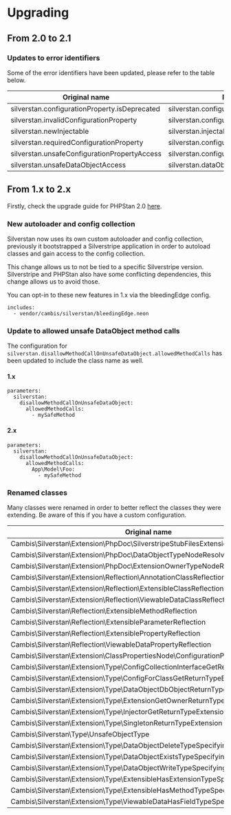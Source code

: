 # Upgrading

## From 2.0 to 2.1

### Updates to error identifiers
Some of the error identifiers have been updated, please refer to the table below. 

|Original name|New name|
|---|---|
|silverstan.configurationProperty.isDeprecated|silverstan.configurationProperty.deprecated|
|silverstan.invalidConfigurationProperty|silverstan.configurationProperty.invalid|
|silverstan.newInjectable|silverstan.injectable.useCreate|
|silverstan.requiredConfigurationProperty|silverstan.configurationProperty.required|
|silverstan.unsafeConfigurationPropertyAccess|silverstan.configurationProperty.unsafe|
|silverstan.unsafeDataObjectAccess|silverstan.dataObject.unsafe|

## From 1.x to 2.x
Firstly, check the upgrade guide for PHPStan 2.0 [here](https://github.com/phpstan/phpstan/blob/2.0.x/UPGRADING.md).

### New autoloader and config collection
Silverstan now uses its own custom autoloader and config collection, previously it bootstrapped a Silverstripe application in order to autoload classes and gain access to the config collection.

This change allows us to not be tied to a specific Silverstripe version. Silverstripe and PHPStan also have some conflicting dependencies, this change allows us to avoid those.

You can opt-in to these new features in 1.x via the bleedingEdge config.
```neon
includes:
  - vendor/cambis/silverstan/bleedingEdge.neon
```

### Update to allowed unsafe DataObject method calls

The configuration for `silverstan.disallowMethodCallOnUnsafeDataObject.allowedMethodCalls` has been updated to include the class name as well.

#### 1.x
```neon
parameters:
  silverstan:
    disallowMethodCallOnUnsafeDataObject:
      allowedMethodCalls:
        - mySafeMethod
```

#### 2.x
```neon
parameters:
  silverstan:
    disallowMethodCallOnUnsafeDataObject:
      allowedMethodCalls:
        App\Model\Foo:
          - mySafeMethod
```

### Renamed classes
Many classes were renamed in order to better reflect the classes they were extending. Be aware of this if you have a custom configuration.

|Original name|New name|
|---|---|
|Cambis\Silverstan\Extension\PhpDoc\SilverstripeStubFilesExtension|Cambis\Silverstan\PhpDoc\StubFilesExtension\SilverstripeStubFilesExtension|
|Cambis\Silverstan\Extension\PhpDoc\DataObjectTypeNodeResolverExtension|Cambis\Silverstan\PhpDoc\TypeNodeResolverExtension\DataObjectTypeNodeResolverExtension|
|Cambis\Silverstan\Extension\PhpDoc\ExtensionOwnerTypeNodeResolverExtension|Cambis\Silverstan\PhpDoc\TypeNodeResolverExtension\ExtensionOwnerTypeNodeResolverExtension|
|Cambis\Silverstan\Extension\Reflection\AnnotationClassReflectionExtension|Cambis\Silverstan\Reflection\ClassReflectionExtension\AnnotationClassReflectionExtension|
|Cambis\Silverstan\Extension\Reflection\ExtensibleClassReflectionExtension|Cambis\Silverstan\Reflection\ClassReflectionExtension\ExtensibleClassReflectionExtension|
|Cambis\Silverstan\Extension\Reflection\ViewableDataClassReflectionExtension|Cambis\Silverstan\Reflection\ClassReflectionExtension\ViewableDataClassReflectionExtension|
|Cambis\Silverstan\Reflection\ExtensibleMethodReflection|Cambis\Silverstan\Reflection\MethodReflection\ExtensibleMethodReflection|
|Cambis\Silverstan\Reflection\ExtensibleParameterReflection|Cambis\Silverstan\Reflection\ParameterReflection\ExtensibleParameterReflection|
|Cambis\Silverstan\Reflection\ExtensiblePropertyReflection|Cambis\Silverstan\Reflection\PropertyReflection\ExtensiblePropertyReflection|
|Cambis\Silverstan\Reflection\ViewableDataPropertyReflection|Cambis\Silverstan\Reflection\PropertyReflection\ViewableDataPropertyReflection|
|Cambis\Silverstan\Extension\ClassPropertiesNode\ConfigurationPropertiesExtension|Cambis\Silverstan\Rule\ClassPropertiesNode\ReadWritePropertiesExtension\ConfigurationPropertiesExtension|
|Cambis\Silverstan\Extension\Type\ConfigCollectionInterfaceGetReturnTypeExtension|Cambis\Silverstan\Type\DynamicReturnTypeExtension\ConfigCollectionInterfaceGetReturnTypeExtension|
|Cambis\Silverstan\Extension\Type\ConfigForClassGetReturnTypeExtension|Cambis\Silverstan\Type\DynamicReturnTypeExtension\ConfigForClassGetReturnTypeExtension|
|Cambis\Silverstan\Extension\Type\DataObjectDbObjectReturnTypeExtension|Cambis\Silverstan\Type\DynamicReturnTypeExtension\DataObjectDbObjectReturnTypeExtension|
|Cambis\Silverstan\Extension\Type\ExtensionGetOwnerReturnTypeExtension|Cambis\Silverstan\Type\DynamicReturnTypeExtension\ExtensionGetOwnerReturnTypeExtension|
|Cambis\Silverstan\Extension\Type\InjectorGetReturnTypeExtension|Cambis\Silverstan\Type\DynamicReturnTypeExtension\InjectorGetReturnTypeExtension|
|Cambis\Silverstan\Extension\Type\SingletonReturnTypeExtension|Cambis\Silverstan\Type\DynamicReturnTypeExtension\SingletonReturnTypeExtension|
|Cambis\Silverstan\Type\UnsafeObjectType|Cambis\Silverstan\Type\ObjectType\UnsafeObjectType|
|Cambis\Silverstan\Extension\Type\DataObjectDeleteTypeSpecifyingExtension|Cambis\Silverstan\Type\TypeSpecifyingExtension\DataObjectDeleteTypeSpecifyingExtension|
|Cambis\Silverstan\Extension\Type\DataObjectExistsTypeSpecifyingExtension|Cambis\Silverstan\Type\TypeSpecifyingExtension\DataObjectExistsTypeSpecifyingExtension|
|Cambis\Silverstan\Extension\Type\DataObjectWriteTypeSpecifyingExtension|Cambis\Silverstan\Type\TypeSpecifyingExtension\DataObjectWriteTypeSpecifyingExtension|
|Cambis\Silverstan\Extension\Type\ExtensibleHasExtensionTypeSpecifyingExtension|Cambis\Silverstan\Type\TypeSpecifyingExtension\ExtensibleHasExtensionTypeSpecifyingExtension|
|Cambis\Silverstan\Extension\Type\ExtensibleHasMethodTypeSpecifyingExtension|Cambis\Silverstan\Type\TypeSpecifyingExtension\ExtensibleHasMethodTypeSpecifyingExtension|
|Cambis\Silverstan\Extension\Type\ViewableDataHasFieldTypeSpecifyingExtension|Cambis\Silverstan\Type\TypeSpecifyingExtension\ViewableDataHasFieldTypeSpecifyingExtension|
